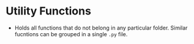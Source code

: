 # Utility Functions

* Holds all functions that do not belong in any particular folder. Similar fucntions can be grouped in a single `.py` file.
